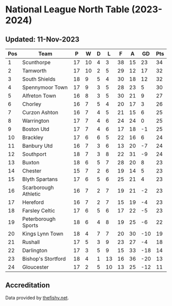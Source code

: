 # National League North Table (2023-2024)
## Updated: 11-Nov-2023

| Pos | Team | P | W | D | L | F | A | GD | Pts |
| --- | --- | --- | --- | --- | --- | --- | --- | --- | --- |
| 1 | Scunthorpe | 17 | 10 | 4 | 3 | 38 | 15 | 23 | 34 |
| 2 | Tamworth | 17 | 10 | 2 | 5 | 29 | 12 | 17 | 32 |
| 3 | South Shields | 18 | 9 | 5 | 4 | 30 | 18 | 12 | 32 |
| 4 | Spennymoor Town | 17 | 9 | 3 | 5 | 28 | 23 | 5 | 30 |
| 5 | Alfreton Town | 16 | 8 | 3 | 5 | 30 | 21 | 9 | 27 |
| 6 | Chorley | 16 | 7 | 5 | 4 | 20 | 17 | 3 | 26 |
| 7 | Curzon Ashton | 16 | 7 | 4 | 5 | 21 | 15 | 6 | 25 |
| 8 | Warrington | 17 | 7 | 4 | 6 | 24 | 24 | 0 | 25 |
| 9 | Boston Utd | 17 | 7 | 4 | 6 | 17 | 18 | -1 | 25 |
| 10 | Brackley | 17 | 6 | 6 | 5 | 22 | 16 | 6 | 24 |
| 11 | Banbury Utd | 16 | 7 | 3 | 6 | 13 | 20 | -7 | 24 |
| 12 | Southport | 18 | 7 | 3 | 8 | 22 | 31 | -9 | 24 |
| 13 | Buxton | 18 | 6 | 5 | 7 | 28 | 20 | 8 | 23 |
| 14 | Chester | 15 | 7 | 2 | 6 | 19 | 14 | 5 | 23 |
| 15 | Blyth Spartans | 17 | 6 | 5 | 6 | 25 | 21 | 4 | 23 |
| 16 | Scarborough Athletic | 16 | 7 | 2 | 7 | 19 | 21 | -2 | 23 |
| 17 | Hereford | 16 | 7 | 2 | 7 | 15 | 19 | -4 | 23 |
| 18 | Farsley Celtic | 17 | 6 | 5 | 6 | 17 | 22 | -5 | 23 |
| 19 | Peterborough Sports | 18 | 6 | 4 | 8 | 19 | 25 | -6 | 22 |
| 20 | Kings Lynn Town | 18 | 4 | 7 | 7 | 20 | 30 | -10 | 19 |
| 21 | Rushall | 17 | 5 | 3 | 9 | 23 | 27 | -4 | 18 |
| 22 | Darlington | 17 | 3 | 5 | 9 | 15 | 33 | -18 | 14 |
| 23 | Bishop's Stortford | 18 | 4 | 1 | 13 | 16 | 36 | -20 | 13 |
| 24 | Gloucester | 17 | 2 | 5 | 10 | 13 | 25 | -12 | 11 |

## Accreditation 

Data provided by [thefishy.net](https://www.thefishy.net/).